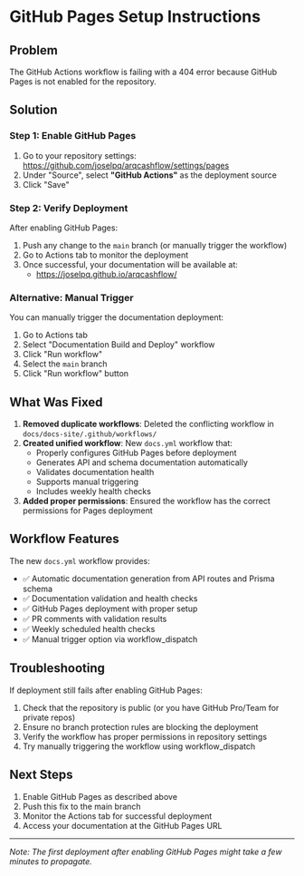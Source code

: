# GitHub Pages Setup Instructions

## Problem
The GitHub Actions workflow is failing with a 404 error because GitHub Pages is not enabled for the repository.

## Solution

### Step 1: Enable GitHub Pages

1. Go to your repository settings: https://github.com/joselpq/arqcashflow/settings/pages
2. Under "Source", select **"GitHub Actions"** as the deployment source
3. Click "Save"

### Step 2: Verify Deployment

After enabling GitHub Pages:

1. Push any change to the `main` branch (or manually trigger the workflow)
2. Go to Actions tab to monitor the deployment
3. Once successful, your documentation will be available at:
   - https://joselpq.github.io/arqcashflow/

### Alternative: Manual Trigger

You can manually trigger the documentation deployment:

1. Go to Actions tab
2. Select "Documentation Build and Deploy" workflow
3. Click "Run workflow"
4. Select the `main` branch
5. Click "Run workflow" button

## What Was Fixed

1. **Removed duplicate workflows**: Deleted the conflicting workflow in `docs/docs-site/.github/workflows/`
2. **Created unified workflow**: New `docs.yml` workflow that:
   - Properly configures GitHub Pages before deployment
   - Generates API and schema documentation automatically
   - Validates documentation health
   - Supports manual triggering
   - Includes weekly health checks
3. **Added proper permissions**: Ensured the workflow has the correct permissions for Pages deployment

## Workflow Features

The new `docs.yml` workflow provides:

- ✅ Automatic documentation generation from API routes and Prisma schema
- ✅ Documentation validation and health checks
- ✅ GitHub Pages deployment with proper setup
- ✅ PR comments with validation results
- ✅ Weekly scheduled health checks
- ✅ Manual trigger option via workflow_dispatch

## Troubleshooting

If deployment still fails after enabling GitHub Pages:

1. Check that the repository is public (or you have GitHub Pro/Team for private repos)
2. Ensure no branch protection rules are blocking the deployment
3. Verify the workflow has proper permissions in repository settings
4. Try manually triggering the workflow using workflow_dispatch

## Next Steps

1. Enable GitHub Pages as described above
2. Push this fix to the main branch
3. Monitor the Actions tab for successful deployment
4. Access your documentation at the GitHub Pages URL

---

*Note: The first deployment after enabling GitHub Pages might take a few minutes to propagate.*